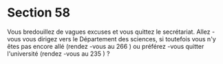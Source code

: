 # Section 58

Vous bredouillez de vagues excuses et vous quittez le secrétariat.
Allez -vous vous dirigez vers le Département des sciences, si
toutefois vous n'y êtes pas encore allé (rendez -vous au 266 ) ou
préférez -vous quitter l'université (rendez -vous au 235 ) ?